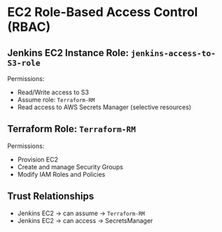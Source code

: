 # EC2 Role-Based Access Control (RBAC)

## Jenkins EC2 Instance Role: `jenkins-access-to-S3-role`

Permissions:
- Read/Write access to S3
- Assume role: `Terraform-RM`
- Read access to AWS Secrets Manager (selective resources)

## Terraform Role: `Terraform-RM`

Permissions:
- Provision EC2
- Create and manage Security Groups
- Modify IAM Roles and Policies

## Trust Relationships

- Jenkins EC2 → can assume → `Terraform-RM`
- Jenkins EC2 → can access → SecretsManager